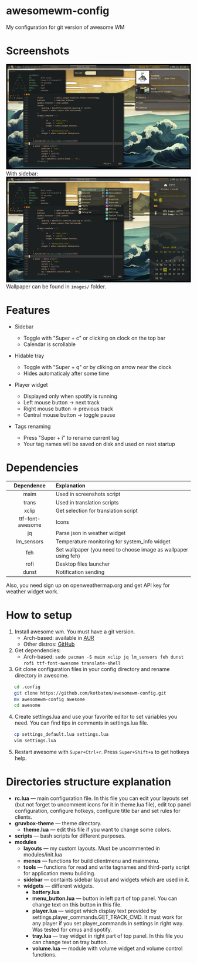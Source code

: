 # awesomewm-config
My configuration for git version of awesome WM


# Screenshots
![alt text](images/screenshot1.png?raw=true)
With sidebar:
![alt text](images/screenshot2.png?raw=true)
Wallpaper can be found in `images/` folder.


# Features
* Sidebar
    * Toggle with "Super + c" or clicking on clock on the top bar
    * Calendar is scrollable

* Hidable tray
    * Toggle with "Super + q" or by cliking on arrow near the clock
    * Hides automaticaly after some time

* Player widget
    * Displayed only when spotify is running
    * Left mouse button -> next track
    * Right mouse button -> previous track
    * Central mouse button -> toggle pause

* Tags renaming
    * Press "Super + i" to rename current tag
    * Your tag names will be saved on disk and used on next startup


# Dependencies
| Dependence | Explanation |
|:-------:|:-------|
| maim	| Used in screenshots script |
| trans | Used in translation scripts |
| xclip | Get selection for translation script |
| ttf-font-awesome | Icons |
| jq | Parse json in weather widget |
| lm_sensors | Temperature monitoring for system_info widget |
| feh | Set wallpaper (you need to choose image as wallpaper using feh) |
| rofi | Desktop files launcher |
| dunst | Notification sending |

Also, you need sign up on openweathermap.org and get API key for weather widget work.


# How to setup
1. Install awesome wm. You must have a git version.
	* Arch-based: available in [AUR](https://aur.archlinux.org/packages/awesome-git/)
    * Other distros: [GitHub](https://github.com/awesomeWM/awesome)
2. Get dependencies:
	* Arch-based: `sudo pacman -S maim xclip jq lm_sensors feh dunst rofi ttf-font-awesome translate-shell`
3. Git clone configuration files in your config  directory and rename directory in awesome.
```bash
   cd .config
   git clone https://github.com/kotbaton/awesomewm-config.git
   mv awesomewm-config awesome
   cd awesome
   ```
4. Create settings.lua and use your favorite editor to set variables you need. You can find tips in comments in settings.lua file.
```bash
   cp settings_default.lua settings.lua
   vim settings.lua
```
5. Restart awesome with `Super+Ctrl+r`. Press `Super+Shift+a` to get hotkeys help.


# Directories structure explanation
* **rc.lua** — main configuration file. In this file you can edit your layouts set (but not forget to uncomment icons for it in theme.lua file), edit top panel configuration, configure hotkeys, configure title bar and set rules for clients.
* **gruvbox-theme** — theme directory.
	* **theme.lua** — edit this file if you want to change some colors.
* **scripts** — bash scripts for different purposes.
* **modules**
	* **layouts** — my custom layouts. Must be uncommented in modules/init.lua
	* **menus** — functions for build clientmenu and mainmenu.
	* **tools** — functions for read and write tagnames and third-party script for application menu building.
    * **sidebar** — containts sidebar layout and widgets which are used in it.
	* **widgets** — different widgets.
		* **battery.lua**
		* **menu_button.lua** — button in left part of top panel. You can change text on this button in this file.
		* **player.lua** — widget which display text provided by settings.player_commands.GET_TRACK_CMD. It must work for any player if you set player_commands in settings in right way. Was tested for cmus and spotify.
		* **tray.lua** — tray widget in right part of top panel. In this file you can change text on tray button.
		* **volume.lua** — module with volume widget and volume control functions.

